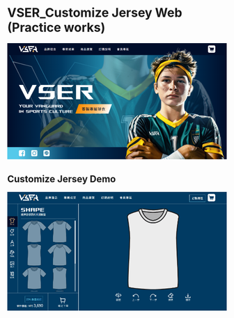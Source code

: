 # VSER_Customize Jersey Web (Practice works)
[![VSER](images/indexImg.png)](https://aria-hawa.github.io/customizeJersey/)

## Customize Jersey Demo
[![VSER](images/indexGif.gif)](https://aria-hawa.github.io/customizeJersey/customize.html)


